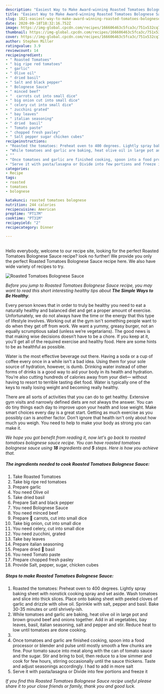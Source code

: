 ```yaml
---
description: "Easiest Way to Make Award-winning Roasted Tomatoes Bolognese Sauce"
title: "Easiest Way to Make Award-winning Roasted Tomatoes Bolognese Sauce"
slug: 1821-easiest-way-to-make-award-winning-roasted-tomatoes-bolognese-sauce
date: 2020-09-18T18:32:16.752Z
image: https://img-global.cpcdn.com/recipes/166606463c5fca3c/751x532cq70/roasted-tomatoes-bolognese-sauce-recipe-main-photo.jpg
thumbnail: https://img-global.cpcdn.com/recipes/166606463c5fca3c/751x532cq70/roasted-tomatoes-bolognese-sauce-recipe-main-photo.jpg
cover: https://img-global.cpcdn.com/recipes/166606463c5fca3c/751x532cq70/roasted-tomatoes-bolognese-sauce-recipe-main-photo.jpg
author: Stephen Miller
ratingvalue: 3.9
reviewcount: 14
recipeingredient:
- " Roasted Tomatoes"
- " big ripe red tomatoes"
- " garlic"
- " Olive oil"
- " dried basil"
- " Salt and black pepper"
- " Bolognese Sauce"
- " minced beef"
- "  carrots cut into small dice"
- " big onion cut into small dice"
- " celery cut into small dice"
- " zucchini grated"
- " bay leaves"
- " italian seasoning"
- " dried  basil"
- " Tomato paste"
- " chopped fresh pasley"
- " Salt pepper sugar chicken cubes"
recipeinstructions:
- "Roasted the tomatoes: Preheat oven to 400 degrees. Lightly spray baking sheet with nonstick cooking spray and set aside. Wash tomatoes and slice into thick slices. Place onto baking sheet with peeled cloves of garlic and drizzle with olive oil. Sprinkle with salt, pepper and basil. Bake 30-35 minutes or until shrively-ish."
- "While tomatoes and garlic are baking, heat olive oil in large pot and brown ground beef and onions together. Add in all vegetables, bay leaves, basil, italian seasoning, salt and pepper and stir. Reduce heat to low until tomatoes are done cooking."
- ""
- "Once tomatoes and garlic are finished cooking, spoon into a food processor or blender and pulse until mostly smooth a few chunks are fine. Pour tomato sauce into meat along with the can of tomato sauce and the sugar. Stir and bring to boil, then reduce to a low simmer and cook for few hours, stirring occasionally until the sauce thickens. Taste and adjust seasonings accordingly. I had to add in more salt"
- "Serve it with pasta/lasagna or Divide into few portions and freeze it"
categories:
- Recipe
tags:
- roasted
- tomatoes
- bolognese

katakunci: roasted tomatoes bolognese 
nutrition: 244 calories
recipecuisine: American
preptime: "PT17M"
cooktime: "PT31M"
recipeyield: "2"
recipecategory: Dinner

---
```

<br>
Hello everybody, welcome to our recipe site, looking for the perfect Roasted Tomatoes Bolognese Sauce recipe? look no further! We provide you only the perfect Roasted Tomatoes Bolognese Sauce recipe here. We also have wide variety of recipes to try.
<br>


![Roasted Tomatoes Bolognese Sauce](https://img-global.cpcdn.com/recipes/166606463c5fca3c/751x532cq70/roasted-tomatoes-bolognese-sauce-recipe-main-photo.jpg)

<i>Before you jump to Roasted Tomatoes Bolognese Sauce recipe, you may want to read this short interesting healthy tips about <strong>The Simple Ways to Be Healthy</strong>.</i>

Every person knows that in order to truly be healthy you need to eat a naturally healthy and balanced diet and get a proper amount of exercise. Unfortunately, we do not always have the time or the energy that this type of lifestyle involves. Working out at the gym isn't something people want to do when they get off from work. We want a yummy, greasy burger, not an equally scrumptious salad (unless we’re vegetarians). The good news is that making wise decisions doesn’t have to be a chore. If you keep at it, you'll get all of the required exercise and healthy food. Here are some hints to be as healthful as possible.

Water is the most effective beverage out there. Having a soda or a cup of coffee every once in a while isn’t a bad idea. Using them for your sole source of hydration, however, is dumb. Drinking water instead of other forms of drinks is a good way to aid your body in its health and hydration. You’re also cutting hundreds of calories away from your diet— without having to resort to terrible tasting diet food. Water is typically one of the keys to really losing weight and becoming really healthy.

There are all sorts of activities that you can do to get healthy. Extensive gym visits and narrowly defined diets are not always the answer. You can do tiny things each day to improve upon your health and lose weight. Make smart choices every day is a great start. Getting as much exercise as you possibly can is another factor. Don't ignore that health isn't only about how much you weigh. You need to help to make your body as strong you can make it. 


<i>We hope you got benefit from reading it, now let's go back to roasted tomatoes bolognese sauce recipe. You can have roasted tomatoes bolognese sauce using <strong>18</strong> ingredients and <strong>5</strong> steps. Here is how you achieve that.
</i>

##### The ingredients needed to cook Roasted Tomatoes Bolognese Sauce:

1. Take  Roasted Tomatoes
1. Take  big ripe red tomatoes
1. Prepare  garlic
1. You need  Olive oil
1. Take  dried basil
1. Prepare  Salt and black pepper
1. You need  Bolognese Sauce
1. You need  minced beef
1. Prepare  🥕 carrots, cut into small dice
1. Take  big onion, cut into small dice
1. You need  celery, cut into small dice
1. You need  zucchini, grated
1. Take  bay leaves
1. Prepare  italian seasoning
1. Prepare  dried 🌿 basil
1. You need  Tomato paste
1. Prepare  chopped fresh pasley
1. Provide  Salt, pepper, sugar, chicken cubes


##### Steps to make Roasted Tomatoes Bolognese Sauce:

1. Roasted the tomatoes: Preheat oven to 400 degrees. Lightly spray baking sheet with nonstick cooking spray and set aside. Wash tomatoes and slice into thick slices. Place onto baking sheet with peeled cloves of garlic and drizzle with olive oil. Sprinkle with salt, pepper and basil. Bake 30-35 minutes or until shrively-ish.
1. While tomatoes and garlic are baking, heat olive oil in large pot and brown ground beef and onions together. Add in all vegetables, bay leaves, basil, italian seasoning, salt and pepper and stir. Reduce heat to low until tomatoes are done cooking.
1. 
1. Once tomatoes and garlic are finished cooking, spoon into a food processor or blender and pulse until mostly smooth a few chunks are fine. Pour tomato sauce into meat along with the can of tomato sauce and the sugar. Stir and bring to boil, then reduce to a low simmer and cook for few hours, stirring occasionally until the sauce thickens. Taste and adjust seasonings accordingly. I had to add in more salt
1. Serve it with pasta/lasagna or Divide into few portions and freeze it


<i>If you find this Roasted Tomatoes Bolognese Sauce recipe useful please share it to your close friends or family, thank you and good luck.</i>
